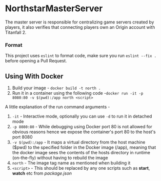 # NorthstarMasterServer

The master server is responsible for centralizing game servers created by players, it also verifies that connecting players own an Origin account with Titanfall 2.

### Format

This project uses `eslint` to format code, make sure you run `eslint --fix .` before opening a Pull Request.

## Using With Docker
1) Build your image - `docker build -t north .`
2) Run it in a container using the following code -`docker run -it -p 8080:80 -v $(pwd):/app north <script>`

A little explanation of the run command arguments -
1. `-it` - Interactive mode, optionally you can use `-d` to run it in detached mode
2. `-p 8080:80` - While debugging using Docker port 80 is not allowed for obvious reasons hence we expose the container's port 80 to the host's port 8080
3. `-v $(pwd):/app` - It maps a virtual directory from the host machine ($pwd) to the specified folder in the Docker image (/app), meaning that the docker image sees the contents of the hosts directory in runtime (on-the-fly) without having to rebuild the image
4. `north` - The image tag name as mentioned when building it
5. `<script>` - This should be replaced by any one scripts such as **start**, **watch** etc from *package.json*
